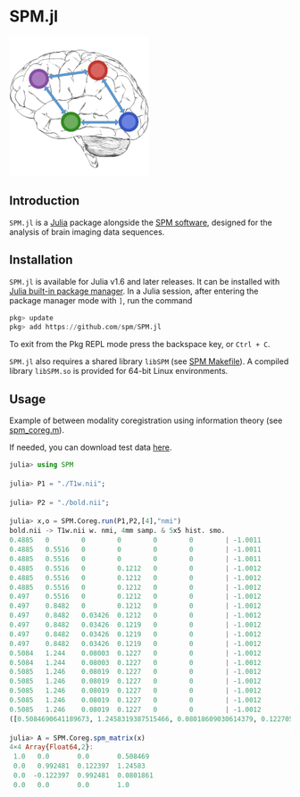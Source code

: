 # SPM.jl

<img src="https://github.com/spm/SPM.jl/blob/main/docs/src/assets/logo.png" width="250">

## Introduction

`SPM.jl` is a [Julia](https://julialang.org/) package alongside
the [SPM software](https://www.fil.ion.ucl.ac.uk/spm/), designed
for the analysis of brain imaging data sequences.

## Installation

`SPM.jl` is available for Julia v1.6 and later releases.  It can be installed
with [Julia built-in package
manager](https://julialang.github.io/Pkg.jl/stable/).  In a Julia session, after
entering the package manager mode with `]`, run the command

```julia
pkg> update
pkg> add https://github.com/spm/SPM.jl
```

To exit from the Pkg REPL mode press the backspace key, or `Ctrl + C`.

`SPM.jl` also requires a shared library `libSPM` (see
[SPM Makefile](https://github.com/spm/spm/blob/main/src/Makefile)).
A compiled library `libSPM.so` is provided for 64-bit Linux environments.

## Usage

Example of between modality coregistration using information theory
(see [spm_coreg.m](https://github.com/spm/spm/blob/main/spm_coreg.m)).

If needed, you can download test data [here](https://github.com/spm/spm-notebooks/tree/main/data).

```julia
julia> using SPM

julia> P1 = "./T1w.nii";

julia> P2 = "./bold.nii";

julia> x,o = SPM.Coreg.run(P1,P2,[4],"nmi")
bold.nii -> T1w.nii w. nmi, 4mm samp. & 5x5 hist. smo.
0.4885   0        0        0        0        0        | -1.0011
0.4885   0.5516   0        0        0        0        | -1.0011
0.4885   0.5516   0        0        0        0        | -1.0011
0.4885   0.5516   0        0.1212   0        0        | -1.0012
0.4885   0.5516   0        0.1212   0        0        | -1.0012
0.4885   0.5516   0        0.1212   0        0        | -1.0012
0.497    0.5516   0        0.1212   0        0        | -1.0012
0.497    0.8482   0        0.1212   0        0        | -1.0012
0.497    0.8482   0.03426  0.1212   0        0        | -1.0012
0.497    0.8482   0.03426  0.1219   0        0        | -1.0012
0.497    0.8482   0.03426  0.1219   0        0        | -1.0012
0.497    0.8482   0.03426  0.1219   0        0        | -1.0012
0.5084   1.244    0.08003  0.1227   0        0        | -1.0012
0.5084   1.244    0.08003  0.1227   0        0        | -1.0012
0.5085   1.246    0.08019  0.1227   0        0        | -1.0012
0.5085   1.246    0.08019  0.1227   0        0        | -1.0012
0.5085   1.246    0.08019  0.1227   0        0        | -1.0012
0.5085   1.246    0.08019  0.1227   0        0        | -1.0012
0.5085   1.246    0.08019  0.1227   0        0        | -1.0012
([0.5084690641189673, 1.2458319387515466, 0.08018609030614379, 0.12270502915244379, 0.0, 0.0], -1.0012251f0)

julia> A = SPM.Coreg.spm_matrix(x)
4×4 Array{Float64,2}:
 1.0   0.0       0.0       0.508469
 0.0   0.992481  0.122397  1.24583
 0.0  -0.122397  0.992481  0.0801861
 0.0   0.0       0.0       1.0
```
